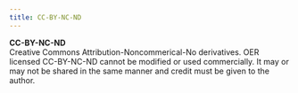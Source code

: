 ```yaml
---
title: CC-BY-NC-ND
---
```


**CC-BY-NC-ND**  
Creative Commons Attribution-Noncommerical-No derivatives. OER licensed CC-BY-NC-ND cannot be modified or used commercially. It may or may not be shared in the same manner and credit must be given to the author.
